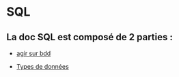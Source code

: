 # SQL

## La doc SQL est composé de 2 parties :

* [agir sur bdd](agir_sur_bdd.md)

* [Types de données](types_de_données.md)